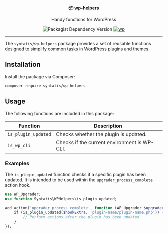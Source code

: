 <div align="center">
  <strong>📦 wp-helpers</strong>
  <p>Handy functions for WordPress</p>
  
  ![Packagist Dependency Version](https://img.shields.io/packagist/dependency-v/syntatis/wp-helpers/php) [![wp](https://github.com/syntatis/wp-helpers/actions/workflows/wp.yml/badge.svg)](https://github.com/syntatis/wp-helpers/actions/workflows/wp.yml)
</div>

---

The `syntatis/wp-helpers` package provides a set of reusable functions designed to simplify common tasks in WordPress plugins and themes.

## Installation

Install the package via Composer:

```bash
composer require syntatis/wp-helpers
```

## Usage

The following functions are included in this package:

| Function            | Description                                   |
|---------------------|-----------------------------------------------|
| `is_plugin_updated` | Checks whether the plugin is updated.         |
| `is_wp_cli`         | Checks if the current environment is WP-CLI.  |

### Examples

The `is_plugin_updated` function checks if a specific plugin has been updated. It is intended to be used within the `upgrader_process_complete` action hook.

```php
use WP_Upgrader;
use function Syntatis\WPHelpers\is_plugin_updated;

add_action('upgrader_process_complete', function (WP_Upgrader $upgrader, array $hookExtra) {
    if (is_plugin_updated($hookExtra, 'plugin-name/plugin-name.php')) {
        // Perform actions after the plugin has been updated.
    }
});
```
